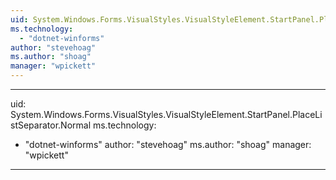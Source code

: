 ```yaml
---
uid: System.Windows.Forms.VisualStyles.VisualStyleElement.StartPanel.PlaceListSeparator
ms.technology: 
  - "dotnet-winforms"
author: "stevehoag"
ms.author: "shoag"
manager: "wpickett"
---
```


---
uid: System.Windows.Forms.VisualStyles.VisualStyleElement.StartPanel.PlaceListSeparator.Normal
ms.technology: 
  - "dotnet-winforms"
author: "stevehoag"
ms.author: "shoag"
manager: "wpickett"
---
